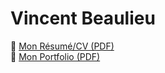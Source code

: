 # Vincent Beaulieu

📄 [Mon Résumé/CV (PDF)](assets/downloadables/CV-Vincent_Beaulieu-FR.pdf)  
📁 [Mon Portfolio (PDF)](assets/downloadables/Portfolio-Vincent_Beaulieu-EN.pdf)  

